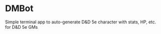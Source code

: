 # DMBot
Simple terminal app to auto-generate D&amp;D 5e character with stats, HP, etc. for D&amp;D 5e GMs
